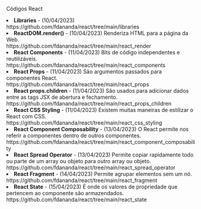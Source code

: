 Códigos React
<li><b>Libraries</b> - (10/04/2023)<br>https://github.com/fdananda/react/tree/main/libraries</li>
<li><b>ReactDOM.render()</b> - (10/04/2023) Renderiza HTML para a página da Web.<br>https://github.com/fdananda/react/tree/main/react_render</li>
<li><b>React Components</b> - (11/04/2023)  Bits de código independentes e reutilizáveis.<br>https://github.com/fdananda/react/tree/main/react_components</li>
<li><b>React Props</b> - (11/04/2023) São argumentos passados para componentes React.<br>https://github.com/fdananda/react/tree/main/react_props</li>
<li><b>React props.children</b> - (11/04/2023) São usados para adicionar dados entre as tags JSX de abertura e fechamento. <br>https://github.com/fdananda/react/tree/main/react_props_children</li>
<li><b>React CSS Styling</b> - (11/04/2023) Existem muitas maneiras de estilizar o React com CSS.<br>https://github.com/fdananda/react/tree/main/react_css_styling</li>
<li><b>React Component Composability</b> - (13/04/2023) O React permite nos referir a componentes dentro de outros componentes.<br>https://github.com/fdananda/react/tree/main/react_component_composability</li>
<li><b>React Spread Operator</b> - (13/04/2023) Permite copiar rapidamente todo ou parte de um array ou objeto para outro array ou objeto.<br>https://github.com/fdananda/react/tree/main/react_spread_operator</li>
<li><b>React Fragment</b> - (14/04/2023) Permite agrupar elementos sem um nó.<br>https://github.com/fdananda/react/tree/main/react_fragment</li>
<li><b>React State</b> - (15/04/2023) É onde os valores de propriedade que pertencem ao componente são armazendados.<br>https://github.com/fdananda/react/tree/main/react_state</li>
